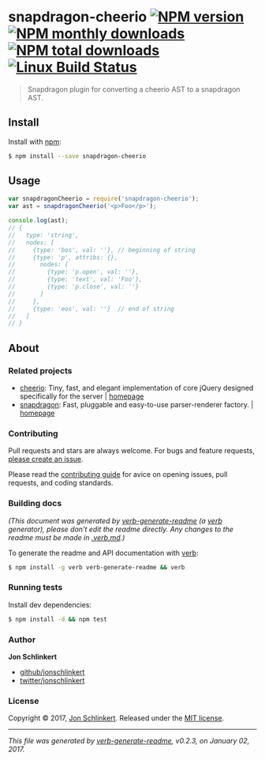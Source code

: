 # snapdragon-cheerio [![NPM version](https://img.shields.io/npm/v/snapdragon-cheerio.svg?style=flat)](https://www.npmjs.com/package/snapdragon-cheerio) [![NPM monthly downloads](https://img.shields.io/npm/dm/snapdragon-cheerio.svg?style=flat)](https://npmjs.org/package/snapdragon-cheerio)  [![NPM total downloads](https://img.shields.io/npm/dt/snapdragon-cheerio.svg?style=flat)](https://npmjs.org/package/snapdragon-cheerio) [![Linux Build Status](https://img.shields.io/travis/jonschlinkert/snapdragon-cheerio.svg?style=flat&label=Travis)](https://travis-ci.org/jonschlinkert/snapdragon-cheerio)

> Snapdragon plugin for converting a cheerio AST to a snapdragon AST.

## Install

Install with [npm](https://www.npmjs.com/):

```sh
$ npm install --save snapdragon-cheerio
```

## Usage

```js
var snapdragonCheerio = require('snapdragon-cheerio');
var ast = snapdragonCheerio('<p>Foo</p>');

console.log(ast);
// {
//   type: 'string',
//   nodes: [
//     {type: 'bos', val: ''}, // beginning of string
//     {type: 'p', attribs: {}, 
//       nodes: [
//         {type: 'p.open', val: ''},
//         {type: 'text', val: 'Foo'},
//         {type: 'p.close', val: ''}
//       ]
//     },
//     {type: 'eos', val: ''}  // end of string
//   ]
// }
```

## About

### Related projects

* [cheerio](https://www.npmjs.com/package/cheerio): Tiny, fast, and elegant implementation of core jQuery designed specifically for the server | [homepage](https://github.com/cheeriojs/cheerio#readme "Tiny, fast, and elegant implementation of core jQuery designed specifically for the server")
* [snapdragon](https://www.npmjs.com/package/snapdragon): Fast, pluggable and easy-to-use parser-renderer factory. | [homepage](https://github.com/jonschlinkert/snapdragon "Fast, pluggable and easy-to-use parser-renderer factory.")

### Contributing

Pull requests and stars are always welcome. For bugs and feature requests, [please create an issue](../../issues/new).

Please read the [contributing guide](.github/contributing.md) for avice on opening issues, pull requests, and coding standards.

### Building docs

_(This document was generated by [verb-generate-readme](https://github.com/verbose/verb-generate-readme) (a [verb](https://github.com/verbose/verb) generator), please don't edit the readme directly. Any changes to the readme must be made in [.verb.md](.verb.md).)_

To generate the readme and API documentation with [verb](https://github.com/verbose/verb):

```sh
$ npm install -g verb verb-generate-readme && verb
```

### Running tests

Install dev dependencies:

```sh
$ npm install -d && npm test
```

### Author

**Jon Schlinkert**

* [github/jonschlinkert](https://github.com/jonschlinkert)
* [twitter/jonschlinkert](http://twitter.com/jonschlinkert)

### License

Copyright © 2017, [Jon Schlinkert](https://github.com/jonschlinkert).
Released under the [MIT license](LICENSE).

***

_This file was generated by [verb-generate-readme](https://github.com/verbose/verb-generate-readme), v0.2.3, on January 02, 2017._